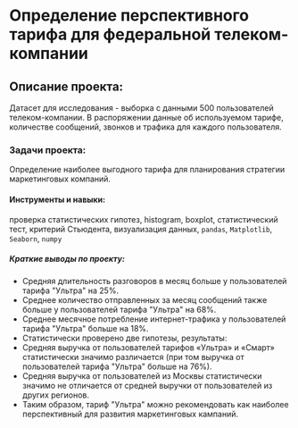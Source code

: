 # Определение перспективного тарифа для федеральной телеком-компании

## Описание проекта: 
Датасет для исследования - выборка с данными 500 пользователей телеком-компании. В распоряжении данные об используемом тарифе, количестве сообщений, звонков и трафика для каждого пользователя.

### Задачи проекта:
 Определение наиболее выгодного тарифа для планирования стратегии маркетинговых компаний.

#### Инструменты и навыки:
проверка статистических гипотез, histogram, boxplot, статистический тест, критерий Стьюдента, визуализация данных, 
`pandas`, `Matplotlib`, `Seaborn`, `numpy`

##### Краткие выводы по проекту:

- Средняя длительность разговоров в месяц больше у пользователей тарифа "Ультра" на 25%.
- Среднее количество отправленных за месяц сообщений также больше у пользователей тарифа "Ультра" на 68%.
- Среднее месячное потребление интернет-трафика у пользователей тарифа "Ультра" больше на 18%.
- Статистически проверено две гипотезы, результаты:
- Средняя выручка от пользователей тарифов «Ультра» и «Смарт» статистически значимо различается (при том выручка от пользователей тарифа "Ультра" больше на 76%).
- Средняя выручка от пользователей из Москвы статистически значимо не отличается от средней выручки от пользователей из других регионов.
- Таким образом, тариф "Ультра" можно рекомендовать как наиболее перспективный для развития маркетинговых кампаний.